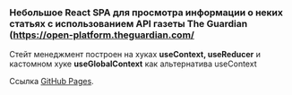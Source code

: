### Небольшое React SPA для просмотра информации о неких статьях c использованием API газеты The Guardian (https://open-platform.theguardian.com/

Стейт менеджмент построен на хуках **useContext, useReducer** и кастомном хуке **useGlobalContext** как альтернатива useContext

Ссылка [GitHub Pages](https://klijin.github.io/theguardian-test-api/).
